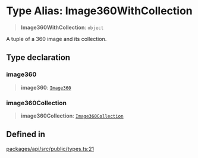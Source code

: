 # Type Alias: Image360WithCollection

> **Image360WithCollection**: `object`

A tuple of a 360 image and its collection.

## Type declaration

### image360

> **image360**: [`Image360`](../interfaces/Image360.md)

### image360Collection

> **image360Collection**: [`Image360Collection`](../interfaces/Image360Collection.md)

## Defined in

[packages/api/src/public/types.ts:21](https://github.com/cognitedata/reveal/blob/2acd9d17229d2bc8e309653b4d6a39ad941e44f1/viewer/packages/api/src/public/types.ts#L21)

